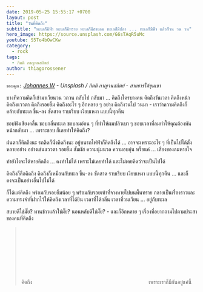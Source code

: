 ```yaml
---
date: 2019-05-25 15:55:17 +0700
layout: post
title: "วันที่คิดถึง"
subtitle: "ทะเลก็มีฟ้า ทะเลก็มีทราย ทะเลก็มีสายลม ทะเลก็มีปลา ... ทะเลก็มีฟ้า แล้วก็วน วน วน"
hero_image: https://source.unsplash.com/G6sTAqR5uMc
youtube: S5To4bOwCKw
category:
  - rock
tags:
  - กิตติ กาญจนสถิตย์
author: thiagorossener
---
```

`ขอบคุณ:` *[Johannes W](https://unsplash.com/@johanneswre) - Unsplash / กิตติ กาญจนสถิตย์ - สายธารใต้ขุนเขา*

บางทีความคิดก็เข้ามาเวียนวน วกวน กลับไป กลับมา ... คิดถึงใครบางคน คิดถึงวันเวลา คิดถึงหน้า คิดถึงแววตา คิดถึงรอยยิ้ม คิดถึงอะไร ๆ อีกหลาย ๆ อย่าง คิดถึงวนไป วนมา - เราว่าความคิดถึงก็คล้ายกับทะเล ขึ้น-ลง ซัดสาด ราบเรียบ เงียบเหงา แบบนี้ทุกคืน

ชอบฟังเสียงคลื่น ชอบกลิ่นทะเล ชอบลมอ่อน ๆ ที่ทำให้ผมปลิวเบา ๆ ชอบเวลาที่ลมทำให้คุณต้องหันหน้ากลับมา ... เพราะชอบ ก็เลยทำให้คิดถึง?

ฝนตกก็คิดถึงนะ รถติดก็นั่งคิดถึงนะ อยู่บนรถไฟฟ้าก็คิดถึงได้ ... อาจจะเพราะอะไร ๆ ที่เป็นไปได้ตั้งหลายอย่าง อย่างเช่นแววตา รอยยิ้ม สัมผัส ความนุ่มนวล ความอบอุ่น หรือแค่ ... เสียงของลมหายใจ

ทำยังไงจะได้หายคิดถึง ... คงทำไม่ได้ เพราะไม่เคยทำได้ และไม่เคยคิดว่าจะเป็นไปได้

คิดถึงก็คือคิดถึง คิดถึงก็เหมือนกับทะล ขึ้น-ลง ซัดสาด ราบเรียบ เงียบเหงา แบบนี้ทุกคืน ... และก็คงจะเป็นอย่างอื่นไปไม่ได้

ก็ได้แต่คิดถึง พร้อมกับรอยยิ้มน้อย ๆ พร้อมกับรอยเท้าที่จางหายไปบนพื้นทราย กลายเป็นเรื่องราวและความทรงจำที่ฝากไว้ให้คิดถึงเวลาที่ได้ยิน เวลาที่ได้กลิ่น เวลาที่วนเวียน ... อยู่กับทะเล

สบายดีใช่มั๊ย? ทานข้าวแล้วใช่มั๊ย? นอนหลับดีใช่มั๊ย? - และก็อีกหลาย ๆ เรื่องที่อยากถามไปตามประสาของคนที่คิดถึง
> คิดถึง <svg class="love"><use xlink:href="#icon-heart"></use></svg> เพราะเราก็มีกันอยู่แค่นี้
